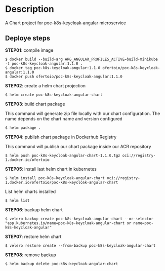 # Description

A Chart project for poc-k8s-keycloak-angular microservice

## Deploye steps

**STEP01**: compile image

```
$ docker build --build-arg ARG_ANGULAR_PROFILES_ACTIVE=build-minikube -t poc-k8s-keycloak-angular:1.1.0 .
$ docker tag poc-k8s-keycloak-angular:1.1.0 ofertoio/poc-k8s-keycloak-angular:1.1.0
$ docker push ofertoio/poc-k8s-keycloak-angular:1.1.0
```

**STEP02**: create a helm chart projection

```
$ helm create poc-k8s-keycloak-angular-chart
```

**STEP03**: build chart package

This command will generate zip file locally with our chart configuration. The name depends on the  chart name and version configured

```
$ helm package .
```

**STEP04**: publish chart package in Dockerhub Registry

This command will publish our chart package inside our ACR repository

```
$ helm push poc-k8s-keycloak-angular-chart-1.1.0.tgz oci://registry-1.docker.io/ofertoio
```

**STEP05**: install last helm chart in kubernetes
```
$ helm install poc-k8s-keycloak-angular-chart oci://registry-1.docker.io/ofertoio/poc-k8s-keycloak-angular-chart
```

List helm charts installed
```
$ helm list
```

**STEP06**: backup helm chart
```
$ velero backup create poc-k8s-keycloak-angular-chart --or-selector "app.kubernetes.io/name=poc-k8s-keycloak-angular-chart or name=poc-k8s-keycloak-angular"
```

**STEP07**: restore helm chart
```
$ velero restore create --from-backup poc-k8s-keycloak-angular-chart
```

**STEP08**: remove backup
```
$ helm backup delete poc-k8s-keycloak-angular-chart
```